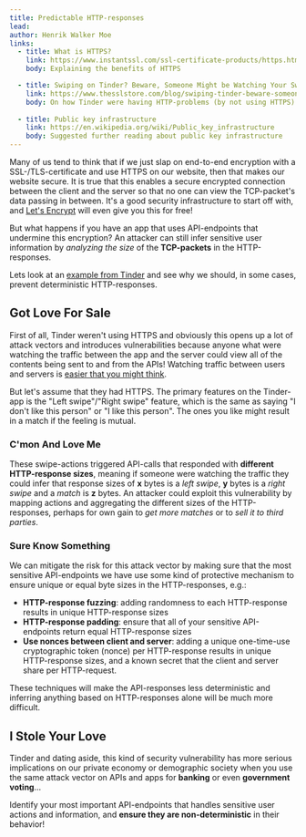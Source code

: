 ```yaml
---
title: Predictable HTTP-responses
lead: 
author: Henrik Walker Moe
links:
  - title: What is HTTPS?
    link: https://www.instantssl.com/ssl-certificate-products/https.html
    body: Explaining the benefits of HTTPS

  - title: Swiping on Tinder? Beware, Someone Might be Watching Your Swipes and Matches
    link: https://www.thesslstore.com/blog/swiping-tinder-beware-someone-might-watching/
    body: On how Tinder were having HTTP-problems (by not using HTTPS)
    
  - title: Public key infrastructure
    link: https://en.wikipedia.org/wiki/Public_key_infrastructure
    body: Suggested further reading about public key infrastructure
---
```


Many of us tend to think that if we just slap on end-to-end encryption with a SSL-/TLS-certificate and use HTTPS on our website, then that makes our website secure. It is true that this enables a secure encrypted connection between the client and the server so that no one can view the TCP-packet's data passing in between. It's a good security infrastructure to start off with, and [Let's Encrypt](https://letsencrypt.org/) will even give you this for free!

But what happens if you have an app that uses API-endpoints that undermine this encryption? An attacker can still infer sensitive user information by *analyzing the size* of the **TCP-packets** in the HTTP-responses.

Lets look at an [example from Tinder](https://www.theregister.co.uk/2018/01/23/tinder_security_vulnerabilities/) and see why we should, in some cases, prevent deterministic HTTP-responses.

## Got Love For Sale

First of all, Tinder weren't using HTTPS and obviously this opens up a lot of attack vectors and introduces vulnerabilities because anyone what were watching the traffic between the app and the server could view all of the contents being sent to and from the APIs! Watching traffic between users and servers is [easier that you might think](https://www.troyhunt.com/the-beginners-guide-to-breaking-website/).

But let's assume that they had HTTPS. The primary features on the Tinder-app is the "Left swipe"/"Right swipe" feature, which is the same as saying "I don't like this person" or "I like this person". The ones you like might result in a match if the feeling is mutual.

### C'mon And Love Me

These swipe-actions triggered API-calls that responded with **different HTTP-response sizes**, meaning if someone were watching the traffic they could infer that response sizes of **x** bytes is a *left swipe*, **y** bytes is a *right swipe* and a *match* is **z** bytes. An attacker could exploit this vulnerability by mapping actions and aggregating the different sizes of the HTTP-responses, perhaps for own gain to *get more matches* or to *sell it to third parties*. 

### Sure Know Something

We can mitigate the risk for this attack vector by making sure that the most sensitive API-endpoints we have use some kind of protective mechanism to ensure unique or equal byte sizes in the HTTP-responses, e.g.:

* **HTTP-response fuzzing**: adding randomness to each HTTP-response results in unique HTTP-response sizes
* **HTTP-response padding**: ensure that all of your sensitive API-endpoints return equal HTTP-response sizes
* **Use nonces between client and server**: adding a unique one-time-use cryptographic token (nonce) per HTTP-response results in unique HTTP-response sizes, and a known secret that the client and server share per HTTP-request.

These techniques will make the API-responses less deterministic and inferring anything based on HTTP-responses alone will be much more difficult.

## I Stole Your Love

Tinder and dating aside, this kind of security vulnerability has more serious implications on our private economy or demographic society when you use the same attack vector on APIs and apps for **banking** or even **government voting**...

Identify your most important API-endpoints that handles sensitive user actions and information, and **ensure they are non-deterministic** in their behavior!